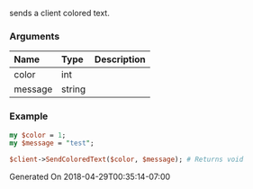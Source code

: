 sends a client colored text.
### Arguments
**Name**|**Type**|**Description**
:---|:---|:---
color|int|
message|string|

### Example

```perl
my $color = 1;
my $message = "test";

$client->SendColoredText($color, $message); # Returns void
```


Generated On 2018-04-29T00:35:14-07:00